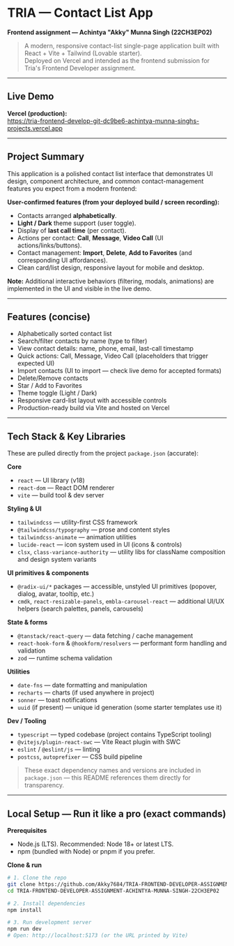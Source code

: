 # TRIA — Contact List App
**Frontend assignment — Achintya "Akky" Munna Singh (22CH3EP02)**

> A modern, responsive contact-list single-page application built with React + Vite + Tailwind (Lovable starter).  
> Deployed on Vercel and intended as the frontend submission for Tria's Frontend Developer assignment.

---

##  Live Demo
**Vercel (production):**  
https://tria-frontend-develop-git-dc9be6-achintya-munna-singhs-projects.vercel.app

---

##  Project Summary
This application is a polished contact list interface that demonstrates UI design, component architecture, and common contact-management features you expect from a modern frontend:

**User-confirmed features (from your deployed build / screen recording):**
- Contacts arranged **alphabetically**.
- **Light / Dark** theme support (user toggle).
- Display of **last call time** (per contact).
- Actions per contact: **Call**, **Message**, **Video Call** (UI actions/links/buttons).
- Contact management: **Import**, **Delete**, **Add to Favorites** (and corresponding UI affordances).
- Clean card/list design, responsive layout for mobile and desktop.

**Note:** Additional interactive behaviors (filtering, modals, animations) are implemented in the UI and visible in the live demo.

---

##  Features (concise)
- Alphabetically sorted contact list  
- Search/filter contacts by name (type to filter)  
- View contact details: name, phone, email, last-call timestamp  
- Quick actions: Call, Message, Video Call (placeholders that trigger expected UI)  
- Import contacts (UI to import — check live demo for accepted formats)  
- Delete/Remove contacts  
- Star / Add to Favorites  
- Theme toggle (Light / Dark)  
- Responsive card-list layout with accessible controls  
- Production-ready build via Vite and hosted on Vercel  

---

##  Tech Stack & Key Libraries
These are pulled directly from the project `package.json` (accurate):

**Core**
- `react` — UI library (v18)
- `react-dom` — React DOM renderer
- `vite` — build tool & dev server

**Styling & UI**
- `tailwindcss` — utility-first CSS framework
- `@tailwindcss/typography` — prose and content styles
- `tailwindcss-animate` — animation utilities
- `lucide-react` — icon system used in UI (icons & controls)
- `clsx`, `class-variance-authority` — utility libs for className composition and design system variants

**UI primitives & components**
- `@radix-ui/*` packages — accessible, unstyled UI primitives (popover, dialog, avatar, tooltip, etc.)
- `cmdk`, `react-resizable-panels`, `embla-carousel-react` — additional UI/UX helpers (search palettes, panels, carousels)

**State & forms**
- `@tanstack/react-query` — data fetching / cache management
- `react-hook-form` & `@hookform/resolvers` — performant form handling and validation
- `zod` — runtime schema validation

**Utilities**
- `date-fns` — date formatting and manipulation
- `recharts` — charts (if used anywhere in project)
- `sonner` — toast notifications
- `uuid` (if present) — unique id generation (some starter templates use it)

**Dev / Tooling**
- `typescript` — typed codebase (project contains TypeScript tooling)
- `@vitejs/plugin-react-swc` — Vite React plugin with SWC
- `eslint` / `@eslint/js` — linting
- `postcss`, `autoprefixer` — CSS build pipeline

> These exact dependency names and versions are included in `package.json` — this README references them directly for transparency.

---

##  Local Setup — Run it like a pro (exact commands)
**Prerequisites**
- Node.js (LTS). Recommended: Node 18+ or latest LTS.
- npm (bundled with Node) or pnpm if you prefer.

**Clone & run**
```bash
# 1. Clone the repo
git clone https://github.com/Akky7684/TRIA-FRONTEND-DEVELOPER-ASSIGNMENT-ACHINTYA-MUNNA-SINGH-22CH3EP02.git
cd TRIA-FRONTEND-DEVELOPER-ASSIGNMENT-ACHINTYA-MUNNA-SINGH-22CH3EP02

# 2. Install dependencies
npm install

# 3. Run development server
npm run dev
# Open: http://localhost:5173 (or the URL printed by Vite)
